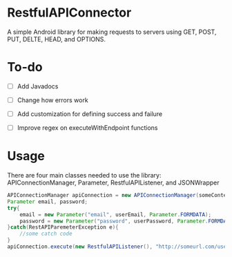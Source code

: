 RestfulAPIConnector
===================

A simple Android library for making requests to servers using GET, POST, PUT, DELTE, HEAD, and OPTIONS.

To-do
=====
- [ ] Add Javadocs
- [ ] Change how errors work 
- [ ] Add customization for defining success and failure
- [ ] Improve regex on executeWithEndpoint functions


Usage
=====
There are four main classes needed to use the library: APIConnectionManager, Parameter, RestfulAPIListener, and JSONWrapper



```Java
APIConnectionManager apiConnection = new APIConnectionManager(someContext);
Parameter email, password;
try{
    email = new Parameter("email", userEmail, Parameter.FORMDATA);
    password = new Parameter("password", userPassword, Parameter.FORMDATA);
}catch(RestAPIParemeterException e){
    //some catch code
}
apiConnection.execute(new RestfulAPIListener(), "http://someurl.com/users" APIConnectionManager.POST, email, password);


```
